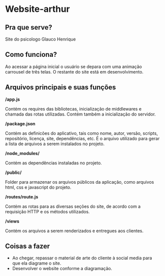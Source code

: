 # Website-arthur

## Pra que serve?

Site do psicologo Glauco Henrique


## Como funciona?

Ao acessar a página inicial o usuário se depara com uma animação carrousel de trẽs telas. O restante do site está em desenvolvimento.


## Arquivos principais e suas funções

**/app.js**

Contém os requires das bibliotecas, inicialização de middlewares e chamada das rotas utilizadas. Contém também a inicialização do servidor. 

**/package.json**

Contém as definicões do aplicativo, tais como nome, autor, versão, scripts, repositório, licença, site, dependências, etc. É o arquivo utilizado para gerar a lista de arquivos a serem instalados no projeto.

**/node_modules/**

Contém as dependências instaladas no projeto.

**/public/**

Folder para armazenar os arquivos públicos da aplicação, como arquivos html, css e javascript do projeto. 

**/routes/route.js**

Contém as rotas para as diversas seções do site, de acordo com a requisição HTTP e os métodos utilizados.

**/views**

Contém os arquivos a serem renderizados e entregues aos clientes.

## Coisas a fazer

* Ao chegar, repassar o material de arte do cliente à social media para que ela diagrame o site.
* Desenvolver o website conforme a diagramação.
